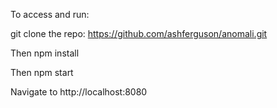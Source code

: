 To access and run:


git clone the repo: https://github.com/ashferguson/anomali.git

Then npm install

Then npm start

Navigate to http://localhost:8080
